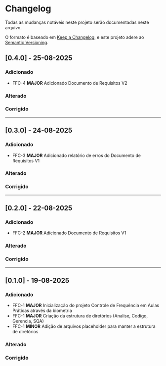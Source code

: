 # Changelog

Todas as mudanças notáveis neste projeto serão documentadas neste arquivo.

O formato é baseado em [Keep a Changelog](https://keepachangelog.com/en/1.0.0/),
e este projeto adere ao [Semantic Versioning](https://semver.org/spec/v2.0.0.html).

## [0.4.0] - 25-08-2025

### Adicionado
 - FFC-4 **MAJOR** Adicionado Documento de Requisitos V2

### Alterado

### Corrigido

---

## [0.3.0] - 24-08-2025

### Adicionado
 - FFC-3 **MAJOR** Adicionado relatório de erros do Documento de Requisitos V1

### Alterado

### Corrigido

---

## [0.2.0] - 22-08-2025

### Adicionado
 - FFC-2 **MAJOR** Adicionado Documento de Requisitos V1

### Alterado

### Corrigido

---

## [0.1.0] - 19-08-2025

### Adicionado
 - FFC-1 **MAJOR** Inicialização do projeto Controle de Frequência em Aulas Práticas através da biometria
 - FFC-1 **MAJOR** Criação da estrutura de diretórios (Analise, Codigo, Gerencia, SQA)
 - FFC-1 **MINOR** Adição de arquivos placeholder para manter a estrutura de diretórios

### Alterado

### Corrigido

